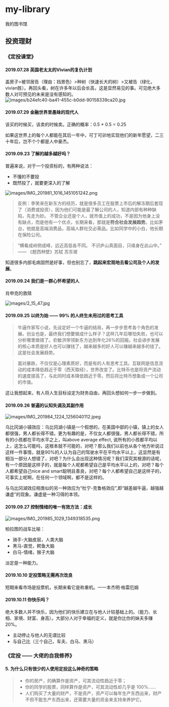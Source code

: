# my-library
我的图书馆

## 投资理财
### 《定投课堂》
#### 2019.07.28 英国老太太的Vivian的复仇计划

盖房子>被邻居告（理由：挡景色）>种树（快速长大的树）>又被告（绿化，vivian胜）。再回头看，树在许多年以后会长高，这是显然易见的事。可见绝大多数人对可预见的未来是没有感知的。
![images/b24efc40-ba41-455c-b0dd-90158339ca20.jpg](images/b24efc40-ba41-455c-b0dd-90158339ca20.jpg)

#### 2019.07.29 金融世界里愚昧的现代人

该买的时候买，该卖的时候卖。正确的概率：0.5 * 0.5 = 0.25

如果这世界上的每个人都能在其后一年中，可丁可卯地实现他们的新年愿望，二三十年后，岂不个个都是人中豪杰。

#### 2019.09.23 了解的越多越好吗？

普遍来说，对于一个投资标的，有两种说法：
* 不懂的不要投
* 既然投了，就要更深入的了解

![images/IMG_201981_1016_1451051242.png](images/IMG_201981_1016_1451051242.png)
> 反例：李笑来在新东方的经历，就是很多员工在股票上市后的解冻期后套现了（消费或投资），因为他们可能是最了解公司的人，知道内部有种种缺陷，先走为妙。
不管企业还是个人，就市值上的成功，不是因为他身上没有缺点，而是他有一个优点，长期来看，那就是**符合社会发展趋势**。比如茅台，他就是高端消费品，高端人群社交必需品。比如同学中的小白，他长期在保险公司。

> “横看成岭侧成峰，远近高低各不同。 不识庐山真面目，只缘身在此山中。” —— 《题西林壁》苏轼 苏东坡

知道很多内部毛病固然是好事，但也别忘了，**跳起来宏观地去看公司及个人的发展**。

#### 2019.09.24 我们是一群心怀希望的人

肖申克的救赎

![images/2_15_47.jpg](images/2_15_47.jpg)

#### 2019.09.25 以终为始 —— 99% 的人终生未用过的思考工具

> 牛逼作家写小说，先设定好一个牛逼的结局，再一步步思考各个角色的发展。创业也是，最终我们想要做成什么样子？这样几年后哪怕失败，也可以分析哪里做错了。俞敏洪带领新东方达到年化26%的回报。社会进步发展的核心本质是好人也可以赚钱了，越来越多的好人可以赚越来越多的钱了。这是社会发展趋势。

> 面对暴跌，不仅仅是心理素质好，而是有的人有思考工具。互联网是信息流动的成本降低趋近于零（西天取经），世界改变了。比特币也是将资产流动的速度提高了，与此同时成本降低趋近于零。然后将比特币想象成一个公司的市值。

这让我想起来，有人将人生目标设定为财务自由，再回头想如何一步一步做到。

#### 2019.09.26 普遍的认知失调及其副作用
![images/IMG_201984_1224_1256040112.jpeg](images/IMG_201984_1224_1256040112.jpeg)

乌比冈湖小镇效应：乌比冈湖小镇是一个假想的，在美国中部的小镇，镇上的女人都很强，男人都长得不错。更为有趣的是，不仅女人都很强，男人都长得不错，所有的小孩都在平均水平之上，叫above average effect, 说所有的小孩都平均以上，这怎么可能吗，这根本就不可能的，对吧？那么我们以前也从各个地方听说过这样一件事情，就是90%的人认为自己的驾驶水平在平均水平以上，这显然是有相当一部分人想错了，对吧？为什么会出现这种情况呢？我们深究其根源的话呢，有一个原因是这样子的，就是每个人呢都希望自己是平均水平以上的，对吧？每个人都希望自己nice and smart聪明且善良，对吧？每个人都希望自己是这样子的，可事实上呢啊，在任何一个领域啊，都不是这样的。

与乌比冈湖效应相类似的另一种效应为“杜宁-克鲁格效应”,即“越差越牛逼，越强越谦虚”的现象。谦虚是一种习得的本领。

#### 2019.09.27 控制情绪的唯一有效方法：成长
![images/IMG_201985_1029_1349318535.png](images/IMG_201985_1029_1349318535.png)

柏拉图的战车比喻：
* 骑手-大脑皮层，人类大脑
* 黑马-直觉，鳄鱼大脑
* 白马-情绪，猴子大脑

淡定是一种能力。

#### 2019.10.10 定投策略无需再次改良

短期来看市场是投票机，长期来看它是称重机。一一本杰明·格雷厄姆

#### 2019.10.11 你快乐吗？

绝大多数人并不快乐，因为他们的快乐建立在与他人计较基础上的。（能力、长相、家境、财富、身高）。大部分人对于幸福的定义，就是你比你的妹夫多赚20%。

* 主动停止与他人的无谓比较
* 与自己比（三个自己，车夫、白马、黑马）



### 《定投 —— 大佬的自我修养》
#### 5. 为什么只有很少的人使用定投这么神奇的策略
> * 你的房产，的确算作是资产，可其流动性趋近于零；
> * 你的同学的股票，同样算作是资产，可其流动性却几乎是 100%……
> * 人们购买了大量的财产，不是资产，资产可以每年生产东西出来，财产不但不能生产东西出来，还需要大量的资金来支持来养护它。
